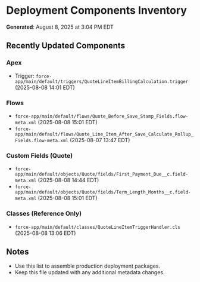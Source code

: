 # Deployment Components Inventory
**Generated**: August 8, 2025 at 3:04 PM EDT

## Recently Updated Components

### Apex
- Trigger: `force-app/main/default/triggers/QuoteLineItemBillingCalculation.trigger` (2025-08-08 14:01 EDT)

### Flows
- `force-app/main/default/flows/Quote_Before_Save_Stamp_Fields.flow-meta.xml` (2025-08-08 15:01 EDT)
- `force-app/main/default/flows/Quote_Line_Item_After_Save_Calculate_Rollup_Fields.flow-meta.xml` (2025-08-07 13:47 EDT)

### Custom Fields (Quote)
- `force-app/main/default/objects/Quote/fields/First_Payment_Due__c.field-meta.xml` (2025-08-08 14:44 EDT)
- `force-app/main/default/objects/Quote/fields/Term_Length_Months__c.field-meta.xml` (2025-08-08 15:01 EDT)

### Classes (Reference Only)
- `force-app/main/default/classes/QuoteLineItemTriggerHandler.cls` (2025-08-08 13:06 EDT)

## Notes
- Use this list to assemble production deployment packages.
- Keep this file updated with any additional metadata changes. 